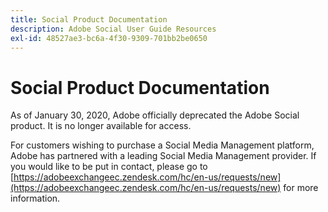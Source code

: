 ```yaml
---
title: Social Product Documentation
description: Adobe Social User Guide Resources
exl-id: 48527ae3-bc6a-4f30-9309-701bb2be0650
---
```

# Social Product Documentation

As of January 30, 2020, Adobe officially deprecated the Adobe Social product. It is no longer available for access.

For customers wishing to purchase a Social Media Management platform, Adobe has partnered with a leading Social Media Management provider. If you would like to be put in contact, please go to [https://adobeexchangeec.zendesk.com/hc/en-us/requests/new](https://adobeexchangeec.zendesk.com/hc/en-us/requests/new) for more information.
